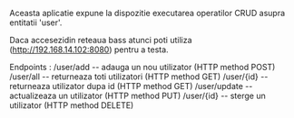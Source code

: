 

Aceasta aplicatie expune la dispozitie executarea operatilor CRUD asupra entitatii 'user'.

Daca accesezidin reteaua bass atunci poti utiliza (http://192.168.14.102:8080) pentru a testa.

Endpoints :  /user/add  -- adauga un nou utilizator (HTTP method POST)
             /user/all  -- returneaza toti utilizatori (HTTP method GET)
             /user/{id} -- returneaza utilizator dupa id (HTTP method GET)
             /user/update -- actualizeaza un utilizator (HTTP method PUT)
             /user/{id} -- sterge un utilizator (HTTP method DELETE)
             

